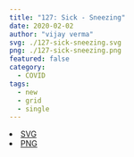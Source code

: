 ```yaml
---
title: "127: Sick - Sneezing"
date: 2020-02-02
author: "vijay verma"
svg: ./127-sick-sneezing.svg
png: ./127-sick-sneezing.png
featured: false
category:
  - COVID
tags:
  - new
  - grid
  - single
---
```

<li><a href="./127-sick-sneezing.svg" download className="btn-svg">SVG</a></li>
<li><a href="/127-sick-sneezing.png" download className="btn-png">PNG</a></li>

